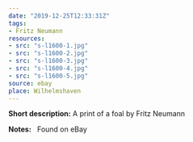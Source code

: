 ```yaml
---
date: "2019-12-25T12:33:31Z"
tags:
- Fritz Neumann
resources:
- src: "s-l1600-1.jpg"
- src: "s-l1600-2.jpg"
- src: "s-l1600-3.jpg"
- src: "s-l1600-4.jpg"
- src: "s-l1600-5.jpg"
source: ebay
place: Wilhelmshaven
---
```


**Short description:** A print of a foal by Fritz Neumann

**Notes:** &nbsp; Found on eBay
